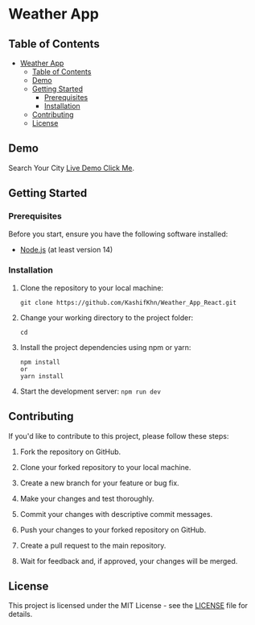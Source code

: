 # Weather App

## Table of Contents
- [Weather App](#weather-app)
  - [Table of Contents](#table-of-contents)
  - [Demo](#demo)
  - [Getting Started](#getting-started)
    - [Prerequisites](#prerequisites)
    - [Installation](#installation)
  - [Contributing](#contributing)
  - [License](#license)

## Demo

Search Your City  [Live Demo Click Me](https://delightful-baklava-eb0cc9.netlify.app/).

## Getting Started

### Prerequisites

Before you start, ensure you have the following software installed:

- [Node.js](https://nodejs.org/) (at least version 14)

### Installation

1. Clone the repository to your local machine:

   ```
   git clone https://github.com/KashifKhn/Weather_App_React.git
   ```

2. Change your working directory to the project folder:

   ```
   cd 
   ```

3. Install the project dependencies using npm or yarn:

   ```
   npm install
   or
   yarn install
   ```

4. Start the development server:
```npm run dev```



## Contributing

If you'd like to contribute to this project, please follow these steps:

1. Fork the repository on GitHub.

2. Clone your forked repository to your local machine.

3. Create a new branch for your feature or bug fix.

4. Make your changes and test thoroughly.

5. Commit your changes with descriptive commit messages.

6. Push your changes to your forked repository on GitHub.

7. Create a pull request to the main repository.

8. Wait for feedback and, if approved, your changes will be merged.

## License

This project is licensed under the MIT License - see the [LICENSE](LICENSE) file for details.